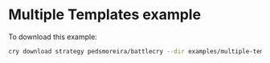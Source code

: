 # Multiple Templates example

To download this example:

```bash
cry download strategy pedsmoreira/battlecry --dir examples/multiple-templates
```
